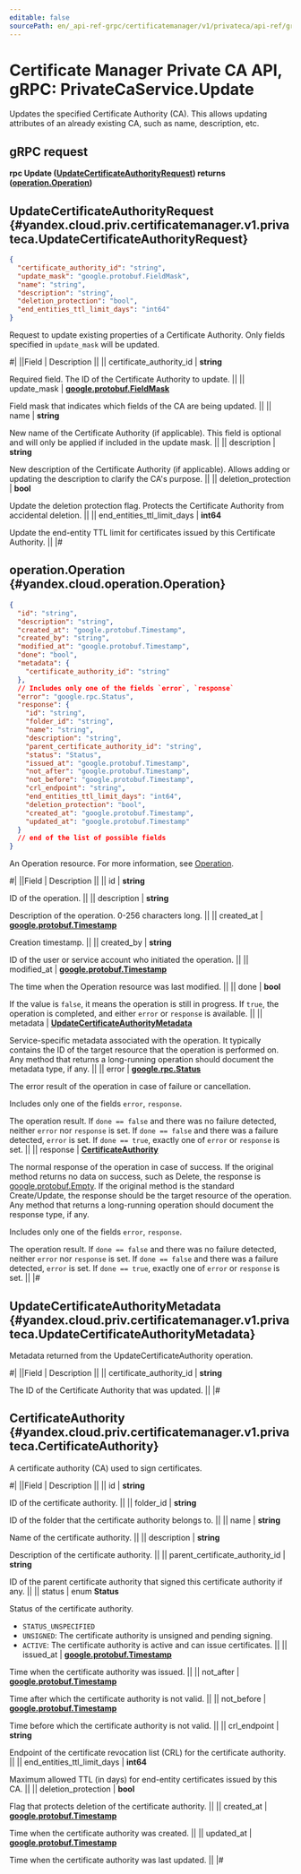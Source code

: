 ```yaml
---
editable: false
sourcePath: en/_api-ref-grpc/certificatemanager/v1/privateca/api-ref/grpc/PrivateCa/update.md
---
```


# Certificate Manager Private CA API, gRPC: PrivateCaService.Update

Updates the specified Certificate Authority (CA).
This allows updating attributes of an already existing CA, such as name, description, etc.

## gRPC request

**rpc Update ([UpdateCertificateAuthorityRequest](#yandex.cloud.priv.certificatemanager.v1.privateca.UpdateCertificateAuthorityRequest)) returns ([operation.Operation](#yandex.cloud.operation.Operation))**

## UpdateCertificateAuthorityRequest {#yandex.cloud.priv.certificatemanager.v1.privateca.UpdateCertificateAuthorityRequest}

```json
{
  "certificate_authority_id": "string",
  "update_mask": "google.protobuf.FieldMask",
  "name": "string",
  "description": "string",
  "deletion_protection": "bool",
  "end_entities_ttl_limit_days": "int64"
}
```

Request to update existing properties of a Certificate Authority.
Only fields specified in `update_mask` will be updated.

#|
||Field | Description ||
|| certificate_authority_id | **string**

Required field. The ID of the Certificate Authority to update. ||
|| update_mask | **[google.protobuf.FieldMask](https://developers.google.com/protocol-buffers/docs/reference/csharp/class/google/protobuf/well-known-types/field-mask)**

Field mask that indicates which fields of the CA are being updated. ||
|| name | **string**

New name of the Certificate Authority (if applicable).
This field is optional and will only be applied if included in the update mask. ||
|| description | **string**

New description of the Certificate Authority (if applicable).
Allows adding or updating the description to clarify the CA's purpose. ||
|| deletion_protection | **bool**

Update the deletion protection flag.
Protects the Certificate Authority from accidental deletion. ||
|| end_entities_ttl_limit_days | **int64**

Update the end-entity TTL limit for certificates issued by this Certificate Authority. ||
|#

## operation.Operation {#yandex.cloud.operation.Operation}

```json
{
  "id": "string",
  "description": "string",
  "created_at": "google.protobuf.Timestamp",
  "created_by": "string",
  "modified_at": "google.protobuf.Timestamp",
  "done": "bool",
  "metadata": {
    "certificate_authority_id": "string"
  },
  // Includes only one of the fields `error`, `response`
  "error": "google.rpc.Status",
  "response": {
    "id": "string",
    "folder_id": "string",
    "name": "string",
    "description": "string",
    "parent_certificate_authority_id": "string",
    "status": "Status",
    "issued_at": "google.protobuf.Timestamp",
    "not_after": "google.protobuf.Timestamp",
    "not_before": "google.protobuf.Timestamp",
    "crl_endpoint": "string",
    "end_entities_ttl_limit_days": "int64",
    "deletion_protection": "bool",
    "created_at": "google.protobuf.Timestamp",
    "updated_at": "google.protobuf.Timestamp"
  }
  // end of the list of possible fields
}
```

An Operation resource. For more information, see [Operation](/docs/api-design-guide/concepts/operation).

#|
||Field | Description ||
|| id | **string**

ID of the operation. ||
|| description | **string**

Description of the operation. 0-256 characters long. ||
|| created_at | **[google.protobuf.Timestamp](https://developers.google.com/protocol-buffers/docs/reference/google.protobuf#timestamp)**

Creation timestamp. ||
|| created_by | **string**

ID of the user or service account who initiated the operation. ||
|| modified_at | **[google.protobuf.Timestamp](https://developers.google.com/protocol-buffers/docs/reference/google.protobuf#timestamp)**

The time when the Operation resource was last modified. ||
|| done | **bool**

If the value is `false`, it means the operation is still in progress.
If `true`, the operation is completed, and either `error` or `response` is available. ||
|| metadata | **[UpdateCertificateAuthorityMetadata](#yandex.cloud.priv.certificatemanager.v1.privateca.UpdateCertificateAuthorityMetadata)**

Service-specific metadata associated with the operation.
It typically contains the ID of the target resource that the operation is performed on.
Any method that returns a long-running operation should document the metadata type, if any. ||
|| error | **[google.rpc.Status](https://cloud.google.com/tasks/docs/reference/rpc/google.rpc#status)**

The error result of the operation in case of failure or cancellation.

Includes only one of the fields `error`, `response`.

The operation result.
If `done == false` and there was no failure detected, neither `error` nor `response` is set.
If `done == false` and there was a failure detected, `error` is set.
If `done == true`, exactly one of `error` or `response` is set. ||
|| response | **[CertificateAuthority](#yandex.cloud.priv.certificatemanager.v1.privateca.CertificateAuthority)**

The normal response of the operation in case of success.
If the original method returns no data on success, such as Delete,
the response is [google.protobuf.Empty](https://developers.google.com/protocol-buffers/docs/reference/google.protobuf#google.protobuf.Empty).
If the original method is the standard Create/Update,
the response should be the target resource of the operation.
Any method that returns a long-running operation should document the response type, if any.

Includes only one of the fields `error`, `response`.

The operation result.
If `done == false` and there was no failure detected, neither `error` nor `response` is set.
If `done == false` and there was a failure detected, `error` is set.
If `done == true`, exactly one of `error` or `response` is set. ||
|#

## UpdateCertificateAuthorityMetadata {#yandex.cloud.priv.certificatemanager.v1.privateca.UpdateCertificateAuthorityMetadata}

Metadata returned from the UpdateCertificateAuthority operation.

#|
||Field | Description ||
|| certificate_authority_id | **string**

The ID of the Certificate Authority that was updated. ||
|#

## CertificateAuthority {#yandex.cloud.priv.certificatemanager.v1.privateca.CertificateAuthority}

A certificate authority (CA) used to sign certificates.

#|
||Field | Description ||
|| id | **string**

ID of the certificate authority. ||
|| folder_id | **string**

ID of the folder that the certificate authority belongs to. ||
|| name | **string**

Name of the certificate authority. ||
|| description | **string**

Description of the certificate authority. ||
|| parent_certificate_authority_id | **string**

ID of the parent certificate authority that signed this certificate authority if any. ||
|| status | enum **Status**

Status of the certificate authority.

- `STATUS_UNSPECIFIED`
- `UNSIGNED`: The certificate authority is unsigned and pending signing.
- `ACTIVE`: The certificate authority is active and can issue certificates. ||
|| issued_at | **[google.protobuf.Timestamp](https://developers.google.com/protocol-buffers/docs/reference/google.protobuf#timestamp)**

Time when the certificate authority was issued. ||
|| not_after | **[google.protobuf.Timestamp](https://developers.google.com/protocol-buffers/docs/reference/google.protobuf#timestamp)**

Time after which the certificate authority is not valid. ||
|| not_before | **[google.protobuf.Timestamp](https://developers.google.com/protocol-buffers/docs/reference/google.protobuf#timestamp)**

Time before which the certificate authority is not valid. ||
|| crl_endpoint | **string**

Endpoint of the certificate revocation list (CRL) for the certificate authority. ||
|| end_entities_ttl_limit_days | **int64**

Maximum allowed TTL (in days) for end-entity certificates issued by this CA. ||
|| deletion_protection | **bool**

Flag that protects deletion of the certificate authority. ||
|| created_at | **[google.protobuf.Timestamp](https://developers.google.com/protocol-buffers/docs/reference/google.protobuf#timestamp)**

Time when the certificate authority was created. ||
|| updated_at | **[google.protobuf.Timestamp](https://developers.google.com/protocol-buffers/docs/reference/google.protobuf#timestamp)**

Time when the certificate authority was last updated. ||
|#